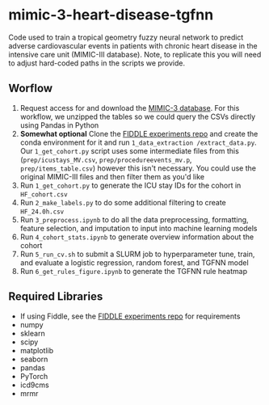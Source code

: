 # mimic-3-heart-disease-tgfnn
Code used to train a tropical geometry fuzzy neural network to predict adverse cardiovascular events in patients with chronic heart disease in the intensive care unit (MIMIC-III database). Note, to replicate this you will need to adjust hard-coded paths in the scripts we provide.

## Worflow
1. Request access for and download the [MIMIC-3 database](https://mimic.mit.edu/). For this workflow, we unzipped the tables so we could query the CSVs directly using Pandas in Python
2. **Somewhat optional** Clone the [FIDDLE experiments repo](https://github.com/MLD3/FIDDLE-experiments) and create the conda environment for it and run `1_data_extraction
/extract_data.py`. Our `1_get_cohort.py` script uses some intermediate files from this (`prep/icustays_MV.csv`, `prep/procedureevents_mv.p`, `prep/items_table.csv`) however this isn't necessary. You could use the original MIMIC-III files and then filter them as you'd like
3. Run `1_get_cohort.py` to generate the ICU stay IDs for the cohort in `HF_cohort.csv`
4. Run `2_make_labels.py` to do some additional filtering to create `HF_24.0h.csv`
5. Run `3_preprocess.ipynb` to do all the data preprocessing, formatting, feature selection, and imputation to input into machine learning models
6. Run `4_cohort_stats.ipynb` to generate overview information about the cohort
7. Run `5_run_cv.sh` to submit a SLURM job to hyperparameter tune, train, and evaluate a logistic regression, random forest, and TGFNN model
8. Run `6_get_rules_figure.ipynb` to generate the TGFNN rule heatmap

## Required Libraries
- If using Fiddle, see the [FIDDLE experiments repo](https://github.com/MLD3/FIDDLE-experiments) for requirements
- numpy
- sklearn
- scipy
- matplotlib
- seaborn
- pandas
- PyTorch
- icd9cms
- mrmr
